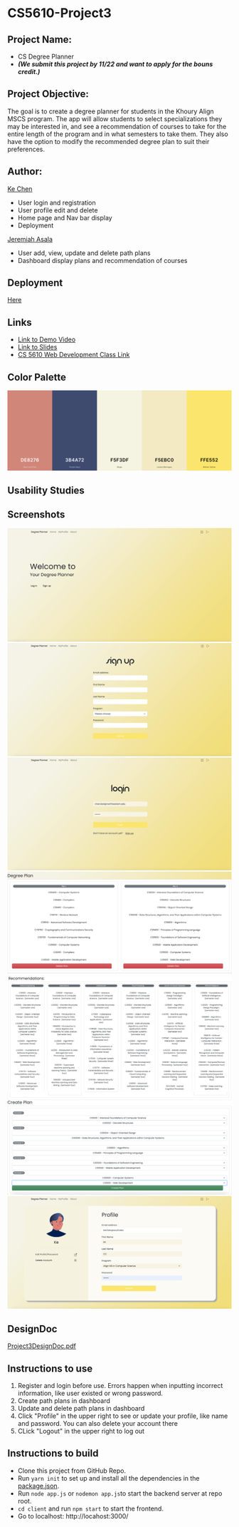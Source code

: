 # CS5610-Project3 
## Project Name: 
- CS Degree Planner
- ***(We submit this project by 11/22 and want to apply for the bouns credit.)***

## Project Objective: 
The goal is to create a degree planner for students in the Khoury Align MSCS program. The app will allow students to select specializations they may be interested in, and see a recommendation of courses to take for the entire length of the program and in what semesters to take them. They also have the option to modify the recommended degree plan to suit their preferences.

## Author:
[Ke Chen](https://kechen97.github.io/)
- User login and registration 
- User profile edit and delete
- Home page and Nav bar display
- Deployment

[Jeremiah Asala](https://jerryasala.github.io/)
- User add, view, update and delete path plans
- Dashboard display plans and recommendation of courses


## Deployment 
[Here](https://csdegree-planner.herokuapp.com/)


## Links
- [Link to Demo Video](https://drive.google.com/file/d/1Tb0Oz4vOjgJqKqqF5NUvHwfOCFkiO3OH/view?usp=share_link) 
- [Link to Slides](https://docs.google.com/presentation/d/125DEhiiGFAGgeMK6UxllhF_ZTRJBRE0_m3tbAw3cngQ/edit#slide=id.g1596b0566c4_0_63)
- [CS 5610 Web Development Class Link](https://johnguerra.co/classes/webDevelopment_fall_2022/)

## Color Palette
![Palette](https://github.com/KeChen97/CS5610-Project3/blob/main/Proj4Screenshots/palette.png?raw=true)

## Usability Studies


## Screenshots
![Homepage](https://github.com/KeChen97/CS5610-Project3/blob/main/Proj3Screenshots/HomePage.png?raw=true)
![Signup](https://github.com/KeChen97/CS5610-Project3/blob/main/Proj3Screenshots/Signup.png?raw=true)
![Login](https://github.com/KeChen97/CS5610-Project3/blob/main/Proj3Screenshots/Login.png?raw=true)
![Plan](https://github.com/KeChen97/CS5610-Project3/blob/main/Proj3Screenshots/DegreePlan.png?raw=true)
![Recommendation](https://github.com/KeChen97/CS5610-Project3/blob/main/Proj3Screenshots/Recommendations.png?raw=true)
![Create](https://github.com/KeChen97/CS5610-Project3/blob/main/Proj3Screenshots/CreatePlan.png?raw=true)
![Profile](https://github.com/KeChen97/CS5610-Project3/blob/main/Proj3Screenshots/ProfileEdit.png?raw=true)



## DesignDoc
[Project3DesignDoc.pdf](https://github.com/KeChen97/CS5610-Project3/blob/main/Project3DesignDoc.pdf)

## Instructions to use
1. Register and login before use. Errors happen when inputting incorrect information, like user existed or wrong password.
2. Create path plans in dashboard
3. Update and delete path plans in dashboard
4. Click "Profile" in the upper right to see or update your profile, like name and password. You can also delete your account there
5. CLick "Logout" in the upper right to log out

## Instructions to build
- Clone this project from GitHub Repo.
- Run `yarn init` to set up and install all the dependencies in the [package.json](https://github.com/KeChen97/CS5610Project2/blob/main/package.json).
- Run `node app.js` or `nodemon app.js`to start the backend server at repo root.
- `cd client` and run `npm start` to start the frontend.
- Go to localhost: http://locahost:3000/
 
